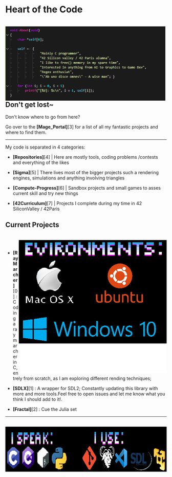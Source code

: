 # Heart of the Code

<br><img align="left" src="Ressources/Self.png"  width="500"/><br>

## Don't get lost~

Don't know where to go from here?

Go over to the **[Mage_Portal]**[3] for a list of all my fantastic projects and where to find them.


----

My code is separated in 4 categories:

- **[Repositories]**[4] | Here are mostly tools, coding problems /contests and everything of the likes

- **[Sigma]**[5] | There lives most of the bigger projects such a rendering engines, simulations and anything involving triangles

- **[Compute-Progress]**[6] | Sandbox projects and small games to asses current skill and try new things

- **[42Curriculum]**[7] | Projects I complete during my time in 42 SiliconValley / 42Paris


## Current Projects

<br><img align="right" src="Ressources/Envs.png"/><br>

- **[RayMarcher]**[0] : Coding a raymarcher in C, entrely from scratch, as I am exploring different rending techniques;

- **[SDLX]**[1] : A wrapper for SDL2; Constantly updating this library with more and more tools.Feel free to open issues and let me know what you think I should add to it!.

- **[Fractal]**[2] : Cue the Julia set

-------

<br><img align="left" src="Ressources/Tools.png" width="1000" height="140"/><br>
